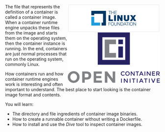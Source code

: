 <img align="right" src="./assets/linux-foundation-logo.png" width="300">
<img align="right" src="./assets/oci-logo.png" width="300">
The file that represents the definition of a container is called a container image. When a container runtime engine unpacks these files from the image and starts them on the operating system, then the container instance is running. In the end, containers are just normal processes that run on the operating system, commonly Linux.

How containers run and how container runtime engines work is interesting and often important to understand. The best place to start looking is the container image format and contents.

You will learn:

- The directory and file ingredients of container image binaries.
- How to create a runnable container without writing a Dockerfile.
- How to install and use the _Dive_ tool to inspect container images.
